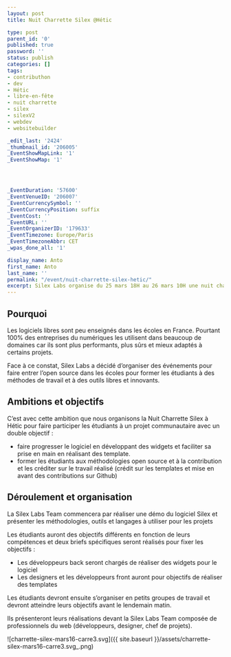 ```yaml
---
layout: post
title: Nuit Charrette Silex @Hétic

type: post
parent_id: '0'
published: true
password: ''
status: publish
categories: []
tags:
- contributhon
- dev
- Hétic
- libre-en-fête
- nuit charrette
- silex
- silexV2
- webdev
- websitebuilder

_edit_last: '2424'
_thumbnail_id: '206005'
_EventShowMapLink: '1'
_EventShowMap: '1'




_EventDuration: '57600'
_EventVenueID: '206007'
_EventCurrencySymbol: ''
_EventCurrencyPosition: suffix
_EventCost: ''
_EventURL: ''
_EventOrganizerID: '179633'
_EventTimezone: Europe/Paris
_EventTimezoneAbbr: CET
_wpas_done_all: '1'

display_name: Anto
first_name: Anto
last_name: ''
permalink: "/event/nuit-charrette-silex-hetic/"
excerpt: Silex Labs organise du 25 mars 18H au 26 mars 10H une nuit charrette en partenariat avec Hétic pour encadrer une quarantaine d’étudiants de l’école pendant une nuit de travail avec l’objectif de contribuer au logiciel libre Silex (website builder).
---
```




Pourquoi
--------

Les logiciels libres sont peu enseignés dans les écoles en France. Pourtant 100% des entreprises du numériques les utilisent dans beaucoup de domaines car ils sont plus performants, plus sûrs et mieux adaptés à certains projets.

Face à ce constat, Silex Labs a décidé d’organiser des événements pour faire entrer l’open source dans les écoles pour former les étudiants à des méthodes de travail et à des outils libres et innovants.

Ambitions et objectifs
----------------------

C’est avec cette ambition que nous organisons la Nuit Charrette Silex à Hétic pour faire participer les étudiants à un projet communautaire avec un double objectif
: 
*   faire progresser le logiciel en développant des widgets et faciliter sa prise en main en réalisant des template.
*   former les étudiants aux méthodologies open source et à la contribution et les créditer sur le travail réalisé (crédit sur les templates et mise en avant des contributions sur Github)

Déroulement et organisation
---------------------------

La Silex Labs Team commencera par réaliser une démo du logiciel Silex et présenter les méthodologies, outils et langages à utiliser pour les projets

Les étudiants auront des objectifs différents en fonction de leurs compétences et deux briefs spécifiques seront réalisés pour fixer les objectifs
: 
*   Les développeurs back seront chargés de réaliser des widgets pour le logiciel
*   Les designers et les développeurs front auront pour objectifs de réaliser des templates

Les étudiants devront ensuite s’organiser en petits groupes de travail et devront atteindre leurs objectifs avant le lendemain matin.

Ils présenteront leurs réalisations devant la Silex Labs Team composée de professionnels du web (développeurs, designer, chef de projets).

![charrette-silex-mars16-carre3.svg]({{ site.baseurl }}/assets/charrette-silex-mars16-carre3.svg_.png)
